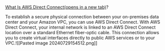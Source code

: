
[What Is AWS Direct Connect(opens in a new tab)](https://docs.aws.amazon.com/directconnect/latest/UserGuide/Welcome.html)?


To establish a secure physical connection between your on-premises data center and your Amazon VPC, you can use AWS Direct Connect. With AWS Direct Connect, your internal network is linked to an AWS Direct Connect location over a standard Ethernet fiber-optic cable. This connection allows you to create virtual interfaces directly to public AWS services or to your VPC.![[Pasted image 20240729154512.png]]